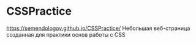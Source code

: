 # CSSPractice
https://semendologov.github.io/CSSPractice/
Небольшая веб-страница созданная для практики основ работы с CSS 
